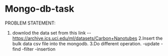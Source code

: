 # Mongo-db-task
PROBLEM STATEMENT:
  1. downlod the data set from this link --https://archive.ics.uci.edu/ml/datasets/Carbon+Nanotubes
  2.Insert the bulk data csv file into the mongodb.
  3.Do different operation.
    -update
    -find
    -filter
    -insertion
